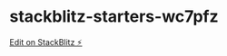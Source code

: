 # stackblitz-starters-wc7pfz

[Edit on StackBlitz ⚡️](https://stackblitz.com/edit/stackblitz-starters-wc7pfz)